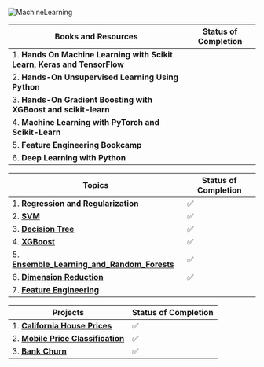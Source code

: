 

![MachineLearning](https://github.com/ThinamXx/300Days__MachineLearningDeepLearning/blob/main/Images/ML.jpg)

| Books and Resources | Status of Completion |
| ----- | -----|
| 1. **Hands On Machine Learning with Scikit Learn, Keras and TensorFlow** | |
| 2. **Hands-On Unsupervised Learning Using Python** | |
| 3. **Hands-On Gradient Boosting with XGBoost and scikit-learn** | |
| 4. **Machine Learning with PyTorch and Scikit-Learn** | |
| 5. **Feature Engineering Bookcamp** | |
| 6. **Deep Learning with Python** | |




| Topics | Status of Completion |
| ----- | -----|
| 1. [**Regression and Regularization**](https://github.com/andysingal/machining-learning/blob/main/Training_Models_Regularization.ipynb) | :white_check_mark: |
| 2. [**SVM**](https://github.com/andysingal/machining-learning/blob/main/SVM.ipynb) | :white_check_mark: |
| 3. [**Decision Tree**](https://github.com/andysingal/machining-learning/blob/main/Decision_Tree.ipynb) | :white_check_mark: |
| 4. [**XGBoost**](https://github.com/andysingal/xgboost/blob/main/xgboost.ipynb) | :white_check_mark: |
| 5. [**Ensemble_Learning_and_Random_Forests**](https://github.com/andysingal/machine-learning/blob/main/Ensemble_Learning_and_Random_Forests.ipynb) | :white_check_mark: |
| 6. [**Dimension Reduction**](https://github.com/andysingal/machine-learning/tree/main/Dimension_Reduction) |:white_check_mark: |
| 7. [**Feature Engineering**](https://github.com/andysingal/machine-learning/tree/main/Feature_Engineering) ||


| Projects | Status of Completion |
| ----- | -----|
| 1. [**California House Prices**](https://github.com/andysingal/CaliforniaHousing_Prices) | :white_check_mark: |
| 2. [**Mobile Price Classification**](https://github.com/andysingal/mobile-classification) | :white_check_mark: |
| 3. [**Bank Churn**](https://github.com/andysingal/Churn-classification) | :white_check_mark: |
